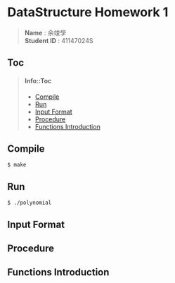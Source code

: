 # DataStructure Homework 1
> **Name** : 余竣學  
**Student ID** : 41147024S

## Toc
> #### Info::Toc
>- [Compile](#compile)
>- [Run](#run)
>- [Input Format](#input-format)
>- [Procedure](#procedure)
>- [Functions Introduction](#functions-introduction)

## Compile
```shell
$ make
```
## Run
```shell
$ ./polynomial
```
## Input Format

## Procedure
## Functions Introduction